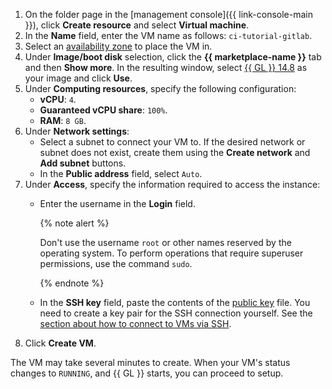1. On the folder page in the [management console]({{ link-console-main }}), click **Create resource** and select **Virtual machine**.
1. In the **Name** field, enter the VM name as follows: `ci-tutorial-gitlab`.
1. Select an [availability zone](../../overview/concepts/geo-scope.md) to place the VM in.
1. Under **Image/boot disk** selection, click the **{{ marketplace-name }}** tab and then **Show more**. In the resulting window, select [{{ GL }} 14.8](/marketplace/products/yc/gitlab) as your image and click **Use**.
1. Under **Computing resources**, specify the following configuration:
   * **vCPU**: `4`.
   * **Guaranteed vCPU share**: `100%`.
   * **RAM**: `8 GB`.
1. Under **Network settings**:
   * Select a subnet to connect your VM to. If the desired network or subnet does not exist, create them using the **Create network** and **Add subnet** buttons.
   * In the **Public address** field, select `Auto`.
1. Under **Access**, specify the information required to access the instance:
   * Enter the username in the **Login** field.

     {% note alert %}

     Don't use the username `root` or other names reserved by the operating system. To perform operations that require superuser permissions, use the command `sudo`.

     {% endnote %}

   * In the **SSH key** field, paste the contents of the [public key](../../compute/operations/vm-connect/ssh.md#creating-ssh-keys) file. You need to create a key pair for the SSH connection yourself. See the [section about how to connect to VMs via SSH](../../compute/operations/vm-connect/ssh.md).
1. Click **Create VM**.

The VM may take several minutes to create. When your VM's status changes to `RUNNING`, and {{ GL }} starts, you can proceed to setup.
